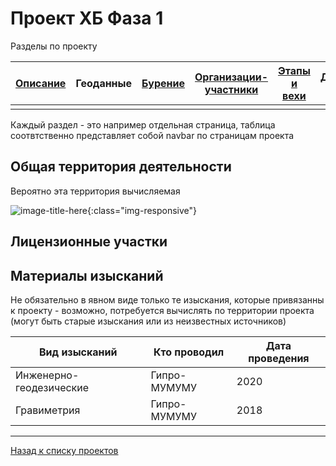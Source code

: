 # Проект ХБ Фаза 1

Разделы по проекту

| [Описание](1.html) | Геоданные | [Бурение](1_well.html) | [Организации-участники](1_org.html) | [Этапы и вехи](1_plan.html) | [Документы и модели](1_doc.html) |
|-------|--------|---------|---------|---------|-------------|
| |  | |  | | |

Каждый раздел - это например отдельная страница, таблица соотвтственно представляет собой navbar по страницам проекта

## Общая территория деятельности

Вероятно эта территория вычисляемая

![image-title-here](https://huntmap.ru/wp-content/uploads/2021/01/%D0%9A%D0%B0%D1%80%D1%82%D0%B0-%D0%BE%D1%85%D0%BE%D1%82%D0%BD%D0%B8%D1%87%D1%8C%D0%B8%D1%85-%D1%83%D0%B3%D0%BE%D0%B4%D0%B8%D0%B9-%D0%A1%D0%B0%D1%85%D0%B0%D0%BB%D0%B8%D0%BD%D1%81%D0%BA%D0%BE%D0%B9-%D0%BE%D0%B1%D0%BB%D0%B0%D1%81%D1%82%D0%B8.png){:class="img-responsive"}

## Лицензионные участки

## Материалы изысканий

Не обязательно в явном виде только те изыскания, которые привязанны к проекту - возможно, потребуется вычислять по территории проекта (могут быть старые изыскания или из неизвестных источников)

| Вид изысканий| Кто проводил | Дата проведения |
|---------|-------------------|---------|
| Инженерно-геодезические | Гипро-МУМУМУ | 2020  |
| Гравиметрия | Гипро-МУМУМУ | 2018  |



---

[Назад к списку проектов](https://ygpn.github.io/)
